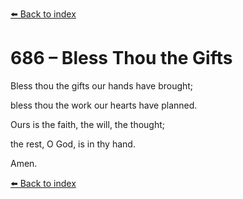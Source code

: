 [⬅️ Back to index](../README.md)

# 686 – Bless Thou the Gifts



Bless thou the gifts our hands have brought;

bless thou the work our hearts have planned.

Ours is the faith, the will, the thought;

the rest, O God, is in thy hand.

Amen.

[⬅️ Back to index](../README.md)
